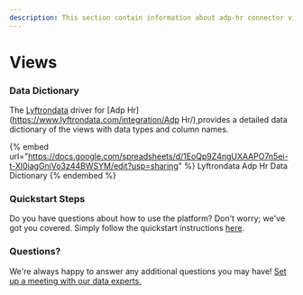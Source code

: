 ```yaml
---
description: This section contain information about adp-hr connector views information
---
```


# Views

### Data Dictionary

The [Lyftrondata](https://www.lyftrondata.com/) driver for [Adp Hr](https://www.lyftrondata.com/integration/Adp Hr/)[ ](https://www.lyftrondata.com/integration/adp-hr/)provides a detailed data dictionary of the views with data types and column names.

{% embed url="https://docs.google.com/spreadsheets/d/1EoQp9Z4ngUXAAPO7n5ei-t-Xl0iagGniVo3z44BWSYM/edit?usp=sharing" %}
Lyftrondata Adp Hr Data Dictionary
{% endembed %}

### Quickstart Steps

Do you have questions about how to use the platform? Don't worry; we've got you covered. Simply follow the quickstart instructions [here](../../../../quickstart-steps.md).

### Questions? <a href="#questions" id="questions"></a>

We're always happy to answer any additional questions you may have! [Set up a meeting with our data experts.](https://www.lyftrondata.com/book-a-meeting/)


